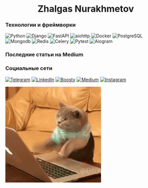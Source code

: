 # <center>Zhalgas Nurakhmetov</center>


### Технологии и фреймворки
![Python](https://img.shields.io/badge/-Python-21252b?style=for-the-badge&logo=python)
![Django](https://img.shields.io/badge/-Django-21252b?style=for-the-badge&logo=django)
![FastAPI](https://img.shields.io/badge/-FastAPI-21252b?style=for-the-badge&logo=FastAPI)
![aiohttp](https://img.shields.io/badge/-aiohttp-21252b?style=for-the-badge&logo=aiohttp)
![Docker](https://img.shields.io/badge/-Docker-21252b?style=for-the-badge&logo=docker)
![PostgreSQL](https://img.shields.io/badge/-postgresql-21252b?style=for-the-badge&logo=postgresql)
![Mongodb](https://img.shields.io/badge/-mongodb-21252b?style=for-the-badge&logo=mongodb)
![Redis](https://img.shields.io/badge/-Redis-21252b?style=for-the-badge&logo=redis)
![Celery](https://img.shields.io/badge/-celery-21252b?style=for-the-badge&logo=celery)
![Pytest](https://img.shields.io/badge/-Pytest-21252b?style=for-the-badge&logo=pytest)
![Aiogram](https://img.shields.io/badge/-Aiogram-21252b?style=for-the-badge&logo=telegram)


### Последние статьи на Medium
<!-- MEDIUM:START -->
<!-- MEDIUM:END -->


### Социальные сети
[![Telegram](https://img.shields.io/badge/-Telegram-21252b?style=for-the-badge&logo=telegram)](https://t.me/pleakleeeeeeey)
[![LinkedIn](https://img.shields.io/badge/-LinkedIn-21252b?style=for-the-badge&logo=linkedin)](https://www.linkedin.com/in/nurakhmetov-zhalgas/)
[![Boosty](https://img.shields.io/badge/-Boosty-21252b?style=for-the-badge&logo=boosty)](https://boosty.to/pleakley/)
[![Medium](https://img.shields.io/badge/-Medium-21252b?style=for-the-badge&logo=medium)](https://medium.com/@nurakhmetov997)
[![Instagram](https://img.shields.io/badge/-Instagram-21252b?style=for-the-badge&logo=instagram)](https://www.instagram.com/pleakleeeeeeey/)


![screen-gif](./assets/cat-computer.gif)

<!--
**nurakhmetov-zhalgas/nurakhmetov-zhalgas** is a ✨ _special_ ✨ repository because its `README.md` (this file) appears on your GitHub profile.

Here are some ideas to get you started:

- 🔭 I’m currently working on ...
- 🌱 I’m currently learning ...
- 👯 I’m looking to collaborate on ...
- 🤔 I’m looking for help with ...
- 💬 Ask me about ...
- 📫 How to reach me: ...
- 😄 Pronouns: ...
- ⚡ Fun fact: ...
-->
